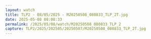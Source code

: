 ```yaml
---
layout: watch
title: TLP2 - 08/05/2025 - M20250508_080833_TLP_2T.jpg
date: 2025-05-08 08:08:33
permalink: /2025/05/08/watch/M20250508_080833_TLP_2
capture: TLP2/2025/202505/20250507/M20250508_080833_TLP_2T.jpg
---
```

